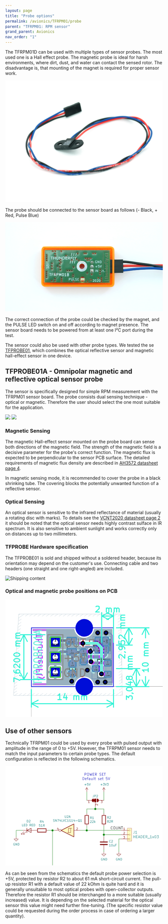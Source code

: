 ```yaml
---
layout: page
title: "Probe options"
permalink: /avionics/TFRPM01/probe
parent: "TFRPM01: RPM sensor"
grand_parent: Avionics
nav_order: "1"
---
```


The TFRPM01D can be used with multiple types of sensor probes. The most used one is a Hall effect probe.  The magnetic probe is ideal for harsh environments, where dirt, dust, and water can contact the sensed rotor. The disadvantage is, that mounting of the magnet is required for proper sensor work.

![TFRPM01B hall effect magnetic sensor](/avionics/TFRPM01/TFRPM01B_hall_sensor.jpg)

The probe should be connected to the sensor board as follows (- Black, + Red, Pulse Blue)

![TFRPM01B hall effect magnetic sensor connection](/avionics/TFRPM01/TFRPM01B_hall_connection.jpg)

The correct connection of the probe could be checked by the magnet, and the PULSE LED switch on and off according to magnet presence. The sensor board needs to be powered from at least one I²C port during the test.

The sensor could also be used with other probe types. We tested the se [TFPROBE01](https://github.com/ThunderFly-aerospace/TFPROBE01), which combines the optical reflective sensor and magnetic hall-effect sensor in one device.

## TFPROBE01A - Omnipolar magnetic and reflective optical sensor probe

The sensor is specifically designed for simple RPM measurement with the TFRPM01 sensor board. The probe consists dual sensing technique - optical or magnetic. Therefore the user should select the one most suitable for the application.

<p float="center">
<img src="https://raw.githubusercontent.com/ThunderFly-aerospace/TFPROBE01/TFPROBE01A/doc/img/TFPROBE01A_connector.jpg" width="48%" />
<img src="https://raw.githubusercontent.com/ThunderFly-aerospace/TFPROBE01/TFPROBE01A/doc/img/TFPROBE01A_sensors.jpg" width="48%" />
</p>

### Magnetic Sensing

The magnetic Hall-effect sensor mounted on the probe board can sense both directions of the magnetic field. The strength of the magnetic field is a decisive parameter for the probe's correct function. The magnetic flux is expected to be perpendicular to the sensor PCB surface. The detailed requirements of magnetic flux density are described in [AH3572 datasheet page 4](https://github.com/ThunderFly-aerospace/TFPROBE01/blob/TFPROBE01A/doc/datasheets/AH3572-1483253.pdf).

In magnetic sensing mode, it is recommended to cover the probe in a black shrinking tube.  The covering blocks the potentially unwanted function of a reflective sensor.

### Optical Sensing

An optical sensor is sensitive to the infrared reflectance of material (usually a rotating disc with marks).
To details see the [VCNT2020 datasheet page 2](https://github.com/ThunderFly-aerospace/TFPROBE01/blob/TFPROBE01A/doc/datasheets/vcnt2020.pdf) it should be noted that the optical sensor needs highly contrast sulface in IR spectrum. It is also sensitive to ambient sunlight and works correctly only on distances up to two millimeters.  

### TFPROBE Hardware specification
The TFPROBE01 is sold and shipped without a soldered header, because its orientation may depend on the customer's use. Connecting cable and two headers (one straight and one right-angled) are included.

![Shipping content](https://raw.githubusercontent.com/ThunderFly-aerospace/TFPROBE01/TFPROBE01A/doc/img/TFPROBE01A_shipping_content.jpg)

### Optical and magnetic probe positions on PCB

![TFPROBE01A optical probe position](TFPROBE01_sensors_positon.png)

## Use of other sensors

Technically TFRPM01 could be used by every probe with pulsed output with amplitude in the range of 0 to +5V. However, the TFRPM01 sensor needs to match the input parameters to certain probe types. The default configuration is reflected in the following schematics.

![TFRPM01B probe input circuit](https://raw.githubusercontent.com/ThunderFly-aerospace/TFRPM01/TFRPM01D/doc/img/TFRPM01_pulse_counter_input.png)

As can be seen from the schematics the default probe power selection is +5V, protected by resistor R2 to about 61 mA short-circuit current. The pull-up resistor R1 with a default value of 22 kOhm is quite hard and it is generally unsuitable to most optical probes with open-collector outputs. Therefore the resistor R1 should be interchanged to a more suitable (usually increased) value. It is depending on the selected material for the optical sensor this value might need further fine-tuning. (The specific resistor value could be requested during the order process in case of ordering a larger quantity).
